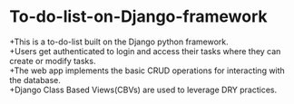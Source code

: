 # To-do-list-on-Django-framework
 +This is a to-do-list built on the Django python framework.  
 +Users get authenticated to login and access their tasks where they can create or modify tasks.  
 +The web app implements the basic CRUD operations for interacting with the database.  
 +Django Class Based Views(CBVs) are used to leverage DRY practices.

